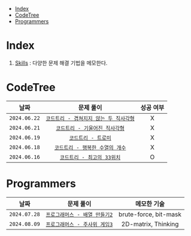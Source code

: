 - [Index](#index)
- [CodeTree](#codetree)
- [Programmers](#programmers)

# Index
1. [Skills](Skills/README.md) : 다양한 문제 해결 기법을 메모한다.

# CodeTree
| 날짜 | 문제 풀이 | 성공 여부 |
|:---:|:---:|:---:|
| `2024.06.22` | [`코드트리 - 겹쳐지지 않는 두 직사각형`](CodeTree/240622_겹쳐지지않는두직사각형.md) | X |
| `2024.06.21` | [`코드트리 - 기울어진 직사각형`](CodeTree/240621_기울어진직사각형.md) | X |
| `2024.06.19` | [`코드트리 - 트로미`](CodeTree/240619_트로미노.md) | X |
| `2024.06.18` | [`코드트리 - 행복한 수열의 개수`](CodeTree/240618_행복한수열의개수.md) | X |
| `2024.06.16` | [`코드트리 - 최고의 33위치`](CodeTree/240616_최고의33위치.md) | O |

# Programmers
| 날짜 | 문제 풀이 | 메모한 기술 |
|:---:|:---:|:---:|
| `2024.07.28` | [`프로그래머스 - 배열 만들기2`](Programmers/240728_배열만들기2.md) | brute-force, bit-mask |
| `2024.08.09` | [`프로그래머스 - 주사위 게임3`](Programmers/240809_주사위게임2.md) | 2D-matrix, Thinking |